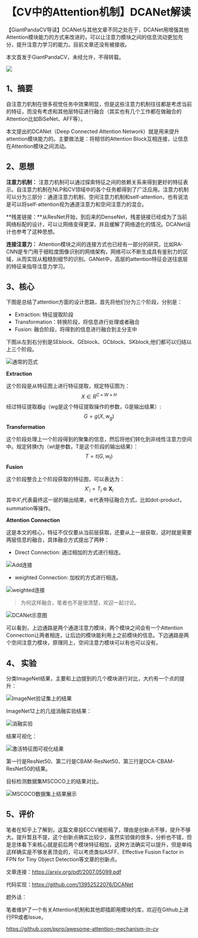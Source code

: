 # 【CV中的Attention机制】DCANet解读

【GiantPandaCV导读】DCANet与其他文章不同之处在于，DCANet用增强其他Attention模块能力的方式来改进的，可以让注意力模块之间的信息流动更加充分，提升注意力学习的能力。目前文章还没有被接收。

本文首发于GiantPandaCV，未经允许，不得转载。

![](https://img-blog.csdnimg.cn/20210218110600518.png?x-oss-process=image/watermark,type_ZmFuZ3poZW5naGVpdGk,shadow_10,text_aHR0cHM6Ly9ibG9nLmNzZG4ubmV0L0REX1BQX0pK,size_16,color_FFFFFF,t_70)

## 1、摘要

自注意力机制在很多视觉任务中效果明显，但是这些注意力机制往往都是考虑当前的特征，而没有考虑和其他层特征进行融合（其实也有几个工作都在做融合的Attention比如BiSeNet、AFF等）。

本文提出的DCANet（Deep Connected Attention Network）就是用来提升attention模块能力的。主要做法是：将相邻的Attention Block互相连接，让信息在Attention模块之间流动。

## 2、思想

**注意力机制：** 注意力机制可以通过探索特征之间的依赖关系来得到更好的特征表示。自注意力机制在NLP和CV领域中的各个任务都得到了广泛应用。注意力机制可以分为三部分：通道注意力机制、空间注意力机制和self-attention，也有说法是可以将self-attention视为通道注意力和空间注意力的混合。

**残差链接：**从ResNet开始，到后来的DenseNet，残差链接已经成为了当前网络标配的设计，可以让网络变得更深，并且缓解了网络退化的情况。DCANet设计也参考了这种思想。

**连接注意力：** Attention模块之间的连接方式也已经有一部分的研究，比如RA-CNN是专门用于细粒度图像识别的网络架构，网络可以不断生成具有鉴别力的区域，从而实现从粗糙到细节的识别。GANet中，高层的attention特征会送往底层的特征来指导注意力学习。

## 3、核心

下图是总结了attention方面的设计思路，首先将他们分为三个阶段，分别是：

- Extraction: 特征提取阶段
- Transformation：转换阶段，将信息进行处理或者融合
- Fusion: 融合阶段，将得到的信息进行融合到主分支中

下图从左到右分别是SEblock、GEblock、GCblock、SKblock,他们都可以归结以上三个阶段。

![通常的范式](https://img-blog.csdnimg.cn/20210218212120915.png)

**Extraction**

这个阶段是从特征图上进行特征提取，规定特征图为：
$$
X\in R^{C\times W\times H}
$$
经过特征提取器g（wg是这个特征提取操作的参数，G是输出结果）:
$$
G=g(X,w_g)
$$
**Transformation**

这个阶段处理上一个阶段得到的聚集的信息，然后将他们转化到非线性注意力空间中。规定转换t为（wt是参数，T是这个阶段的输出结果）：
$$
T=t(G,w_t)
$$
**Fusion**

这个阶段整合上个阶段获取的特征图，可以表达为：
$$
X'_i=T_i\circledast \mathbf{X}_{i}
$$
其中$X'_i$代表最终这一层的输出结果，$\circledast$代表特征融合方式，比如dot-product，summation等操作。

**Attention Connection**

这是本文的核心，特征不仅仅要从当前层获取，还要从上一层获取，这时就是需要两层信息的融合，具体融合方式提出了两种：

- Direct Connection: 通过相加的方式进行相连。

![Add连接](https://img-blog.csdnimg.cn/20210218213902876.png)

- weighted Connection: 加权的方式进行相连。

![weighted连接](https://img-blog.csdnimg.cn/20210218213958458.png)

> 为何这样融合，笔者也不是很清楚，欢迎一起讨论。

![DCANet示意图](https://img-blog.csdnimg.cn/20210218214828666.png?x-oss-process=image/watermark,type_ZmFuZ3poZW5naGVpdGk,shadow_10,text_aHR0cHM6Ly9ibG9nLmNzZG4ubmV0L0REX1BQX0pK,size_6,color_FFFFFF,t_70)

可以看到，上边通路是两个通道注意力模块，两个模块之间会有一个Attention Connection让两者相连，让后边的模块能利用上之前模块的信息。下边通路是两个空间注意力模块，原理同上，空间注意力模块可以有也可以没有。

## 4、 实验

分类ImageNet结果，主要和上边提到的几个模块进行对比，大约有一个点的提升：

![ImageNet验证集上的结果](https://img-blog.csdnimg.cn/20210218215136107.png?x-oss-process=image/watermark,type_ZmFuZ3poZW5naGVpdGk,shadow_10,text_aHR0cHM6Ly9ibG9nLmNzZG4ubmV0L0REX1BQX0pK,size_1,color_FFFFFF,t_70)

ImageNet12上的几组消融实验结果：

![消融实验](https://img-blog.csdnimg.cn/20210218215430334.png?x-oss-process=image/watermark,type_ZmFuZ3poZW5naGVpdGk,shadow_10,text_aHR0cHM6Ly9ibG9nLmNzZG4ubmV0L0REX1BQX0pK,size_6,color_FFFFFF,t_70)

结果可视化：

![激活特征图可视化结果](https://img-blog.csdnimg.cn/20210218220504641.png?x-oss-process=image/watermark,type_ZmFuZ3poZW5naGVpdGk,shadow_10,text_aHR0cHM6Ly9ibG9nLmNzZG4ubmV0L0REX1BQX0pK,size_6,color_FFFFFF,t_70)

第一行是ResNet50、第二行是CBAM-ResNet50、第三行是DCA-CBAM-ResNet50的结果。

目标检测数据集MSCOCO上的结果对比。

![MSCOCO数据集上结果展示](https://img-blog.csdnimg.cn/20210218220625744.png?x-oss-process=image/watermark,type_ZmFuZ3poZW5naGVpdGk,shadow_10,text_aHR0cHM6Ly9ibG9nLmNzZG4ubmV0L0REX1BQX0pK,size_16,color_FFFFFF,t_70)



## 5、评价

笔者在知乎上了解到，这篇文章投ECCV被拒稿了，理由是创新点不够，提升不够大。提升暂且不提，这个创新点确实比较少，虽然实验做的很多，分析也不错，但是总体看下来核心就是前后两个模块特征相加，这种方法确实可以提升，但是单纯这样确实是不够发表顶会的，可以考虑类似ASFF、Effective Fusion Factor in FPN for Tiny Object Detection等文章的创新点。

文章连接：https://arxiv.org/pdf/2007.05099.pdf

代码实现：https://github.com/13952522076/DCANet

题外话：

笔者维护了一个有关Attention机制和其他即插即用模块的库，欢迎在Github上进行PR或者Issue。

https://github.com/pprp/awesome-attention-mechanism-in-cv



